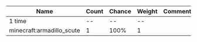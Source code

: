 | Name                      | Count | Chance | Weight | Comment |
| ------------------------- | ----- | ------ | ------ | ------- |
| 1 time                    |    -- |     -- |     -- |         |
| minecraft:armadillo_scute |     1 |   100% |      1 |         |
